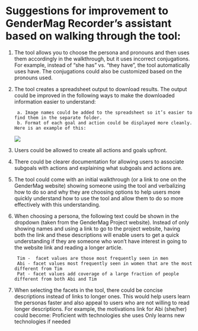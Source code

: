 <h1>Suggestions for improvement to GenderMag Recorder’s assistant based on walking through the tool:</h1>

1. The tool allows you to choose the persona and pronouns and then uses them accordingly in the walkthrough, but it uses incorrect conjugations. For example, instead of “she has” vs. “they have”, the tool automatically uses have. The conjugations could also be customized based on the pronouns used.

2. The tool creates a spreadsheet output to download results. The output could be improved in the following ways to make the downloaded information easier to understand:
  
        a. Image names could be added to the spreadsheet so it’s easier to find them in the separate folder.
        b. Format of each goal and action could be displayed more cleanly. Here is an example of this:
        
     <img src="https://github.com/mayacdsouza/GenderMag-Contributions/assets/97061012/ad33587f-901a-4123-9401-861080493d5a"/>


3. Users could be allowed to create all actions and goals upfront.
4. There could be clearer documentation for allowing users to associate subgoals with actions and explaining what subgoals and actions are.
5. The tool could come with an initial walkthrough (or a link to one on the GenderMag website) showing someone using the tool and verbalizing how to do so and why they are choosing options to help users more quickly understand how to use the tool and allow them to do so more effectively with this understanding.
6. When choosing a persona, the following text could be shown in the dropdown (taken from the GenderMag Project website). Instead of only showing names and using a link to go to the project website, having both the link and these descriptions will enable users to get a quick understanding if they are someone who won’t have interest in going to the website link and reading a longer article.
 
        Tim -  facet values are those most frequently seen in men
        Abi - facet values most frequently seen in women that are the most different from Tim
        Pat - facet values add coverage of a large fraction of people different from both Abi and Tim
7. When selecting the facets in the tool, there could be concise descriptions instead of links to longer ones. This would help users learn the personas faster and also appeal to users who are not willing to read longer descriptions. For example, the motivations link for Abi (she/her) could become: 
Proficient with technologies she uses
Only learns new technologies if needed
